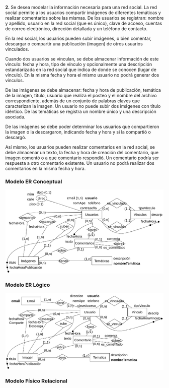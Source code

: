 **2.** Se desea modelar la información necesaria para una red social. La red social permite a los usuarios compartir imágenes de diferentes temáticas y realizar comentarios sobre las mismas. De los usuarios se registran: nombre y apellido, usuario en la red social (que es único), clave de acceso, cuentas de correo electrónico, dirección detallada y un teléfono de contacto.

En la red social, los usuarios pueden subir imágenes, o bien comentar, descargar o compartir una publicación (imagen) de otros usuarios vinculados.

Cuando dos usuarios se vinculan, se debe almacenar información de este vínculo: fecha y hora, tipo de vínculo y opcionalmente una descripción estandarizada en la red social que indica de donde se conocen (lugar de vínculo). En la misma fecha y hora el mismo usuario no podrá generar dos vínculos.

De las imágenes se debe almacenar: fecha y hora de publicación, temática de la imagen, título, usuario que realiza el posteo y el nombre del archivo correspondiente, además de un conjunto de palabras claves que caracterizan la imagen. Un usuario no puede subir dos imágenes con título idéntico. De las temáticas se registra un nombre único y una descripción asociada.

De las imágenes se debe poder determinar los usuarios que compartieron la imagen o la descargaron, indicando fecha y hora y si la compartió o descargó.

Así mismo, los usuarios pueden realizar comentarios en la red social, se debe almacenar un texto, la fecha y hora de creación del comentario, que imagen comentó o a que comentario respondió. Un comentario podría ser respuesta a otro comentario existente. Un usuario no podrá realizar dos comentarios en la misma fecha y hora. 

### Modelo ER Conceptual
![ejercicio2_Conceptual](../../Practica2/Parte1/drawios-png/ejercicio02P2_Conceptual.drawio.png)

### Modelo ER Lógico
![ejercicio2_Lógico](../../Practica2/Parte1/drawios-png/ejercicio02P2_Logico.drawio.png)

### Modelo Físico Relacional

